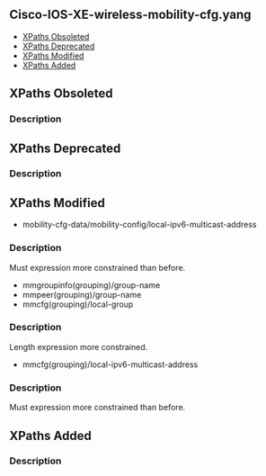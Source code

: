 ## Cisco-IOS-XE-wireless-mobility-cfg.yang


- [XPaths Obsoleted](#xpaths-obsoleted)
- [XPaths Deprecated](#xpaths-deprecated)
- [XPaths Modified](#xpaths-modified)
- [XPaths Added](#xpaths-added)

## XPaths Obsoleted

### Description

## XPaths Deprecated

### Description

## XPaths Modified

- mobility-cfg-data/mobility-config/local-ipv6-multicast-address

### Description

Must expression more constrained than before.

- mmgroupinfo(grouping)/group-name
- mmpeer(grouping)/group-name
- mmcfg(grouping)/local-group

### Description

Length expression more constrained.

- mmcfg(grouping)/local-ipv6-multicast-address

### Description

Must expression more constrained than before.

## XPaths Added

### Description
